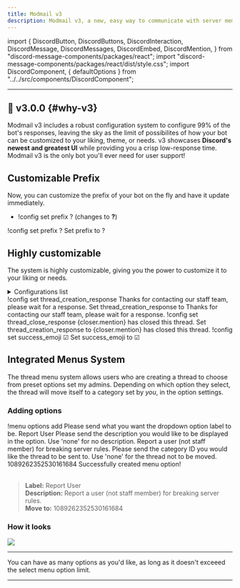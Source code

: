 ```yaml
---
title: Modmail v3
description: Modmail v3, a new, easy way to communicate with server members with a fully customizable system.
---
```

import {
  DiscordButton,
  DiscordButtons,
  DiscordInteraction,
  DiscordMessage,
  DiscordMessages,
  DiscordEmbed,
  DiscordMention,
} from "discord-message-components/packages/react";
import "discord-message-components/packages/react/dist/style.css";
import DiscordComponent, { defaultOptions } from "../../src/components/DiscordComponent";

---

## 🎉 v3.0.0 {#why-v3}
Modmail v3 includes a robust configuration system to configure 99% of the bot's responses, leaving the sky as the limit of possibilites of how your bot can be customized to your liking, theme, or needs. v3 showcases **Discord's newest and greatest UI** while providing you a crisp low-response time. Modmail v3 is the only bot you'll ever need for user support!

## Customizable Prefix
Now, you can customize the prefix of your bot on the fly and have it update immediately. 
- <span className="timestamp">!config set prefix ?</span> (changes to <strong>?</strong>)

<DiscordComponent>
  <DiscordMessage profile="nziie" roleColor="none">
  !config set prefix ?
  </DiscordMessage>
  <DiscordMessage profile="modmail" avatar="blue">
    <DiscordEmbed borderColor="#2ecc71" embedTitle="Success">
      Set <span className="cb">prefix</span> to <span className="cb">?</span>
    </DiscordEmbed>
  </DiscordMessage>
</DiscordComponent>

## Highly customizable
The system is highly customizable, giving you the power to customize it to your liking or needs. 

<details className="customdetails">
<summary>Configurations list</summary>
<span className="cb">modmail_guild_id</span> - ID or the guild/server you want threads to be sent to
<span className="cb">modmail_category_id</span> - The main category you want threads to be sent to by default
<span className="cb">prefix</span> - Prefix of the bot
<span className="cb">success_emoji</span> - Emoji of success
<span className="cb">error_emoji</span> - Emoji of an error
<span className="cb">disabled</span> - Disable or enable modmail functionality

</details>

<DiscordComponent>
  <DiscordMessage profile="nziie" roleColor="none">
  !config set thread_creation_response Thanks for contacting our staff team, please wait for a response.
  </DiscordMessage>
  <DiscordMessage profile="modmail" avatar="blue">
    <DiscordEmbed borderColor="#2ecc71" embedTitle="Success">
      Set <span className="cb">thread_creation_response</span> to <span className="cb">Thanks for contacting our staff team, please wait for a response.</span>
    </DiscordEmbed>
  </DiscordMessage>
</DiscordComponent>

<DiscordComponent>
  <DiscordMessage profile="nziie" roleColor="none">
  !config set thread_close_response &#123;closer.mention&#125; has closed this thread.
  </DiscordMessage>
  <DiscordMessage profile="modmail" avatar="blue">
    <DiscordEmbed borderColor="#2ecc71" embedTitle="Success">
      Set <span className="cb">thread_creation_response</span> to <span className="cb">&#123;closer.mention&#125; has closed this thread.</span>
    </DiscordEmbed>
  </DiscordMessage>
</DiscordComponent>

<DiscordComponent>
  <DiscordMessage profile="nziie" roleColor="none">
  !config set success_emoji ☑
  </DiscordMessage>
  <DiscordMessage profile="modmail" avatar="blue">
    <DiscordEmbed borderColor="#2ecc71" embedTitle="Success">
      Set <span className="cb">success_emoji</span> to ☑
    </DiscordEmbed>
  </DiscordMessage>
</DiscordComponent>

## Integrated Menus System
The thread menu system allows users who are creating a thread to choose from preset options set my admins. Depending on which option they select, the thread will move itself to a category set by *you*, in the option settings.

### Adding options

<DiscordComponent>
  <DiscordMessage profile="nziie" roleColor="none">
  !menu options add
  </DiscordMessage>
  <DiscordMessage profile="modmail" avatar="blue">
    <DiscordEmbed borderColor="#5865f2">
      Please send what you want the dropdown option label to be.
    </DiscordEmbed>
  </DiscordMessage>
  <DiscordMessage profile="nziie" roleColor="none">
  Report User
  </DiscordMessage>
  <DiscordMessage profile="modmail" avatar="blue">
    <DiscordEmbed borderColor="#5865f2">
      Please send the description you would like to be displayed in the option. Use 'none' for no description.
    </DiscordEmbed>
  </DiscordMessage>
  <DiscordMessage profile="nziie" roleColor="none">
  Report a user (not staff member) for breaking server rules.
  </DiscordMessage>
  <DiscordMessage profile="modmail" avatar="blue">
    <DiscordEmbed borderColor="#5865f2">
      Please send the category ID you would like the thread to be sent to. Use 'none' for the thread not to be moved.
    </DiscordEmbed>
  </DiscordMessage>
  <DiscordMessage profile="nziie" roleColor="none">
  1089262352530161684
  </DiscordMessage>
  <DiscordMessage profile="modmail" avatar="blue">
    <DiscordEmbed borderColor="#2ecc71" embedTitle="Success">
      Successfully created menu option!<br/><br/><blockquote><strong>Label:</strong> Report User<br/><strong>Description:</strong> Report a user (not staff member) for breaking server rules.<br/><strong>Move to:</strong> 1089262352530161684</blockquote>
    </DiscordEmbed>
  </DiscordMessage>
</DiscordComponent>

### How it looks

<img className="betterimage" src="https://cdn.nziie.is-a.dev/u/files/7thrGbvIIjhs"/>

---
You can have as many options as you'd like, as long as it doesn't exceeed the select menu option limit.

---

